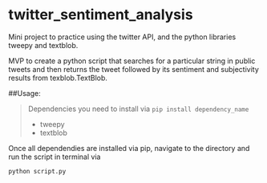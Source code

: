 # twitter_sentiment_analysis
Mini project to practice using the twitter API, and the python libraries tweepy and textblob.

MVP to create a python script that searches for a particular string in public tweets and then returns the tweet followed by its sentiment and subjectivity results from texblob.TextBlob.

##Usage:
>Dependencies you need to install via ```pip install dependency_name ```
>   - tweepy
>   - textblob

Once all dependendies are installed via pip, navigate to the directory and run the script in terminal via

```python script.py```
